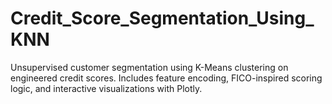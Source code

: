 # Credit_Score_Segmentation_Using_KNN
Unsupervised customer segmentation using K-Means clustering on engineered credit scores. Includes feature encoding, FICO-inspired scoring logic, and interactive visualizations with Plotly.
